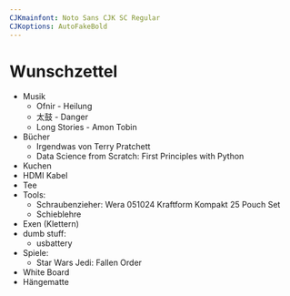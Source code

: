 ```yaml
---
CJKmainfont: Noto Sans CJK SC Regular
CJKoptions: AutoFakeBold
---
```


# Wunschzettel
- Musik
	- Ofnir - Heilung
	- 太鼓  - Danger
	- Long Stories - Amon Tobin
- Bücher
	- Irgendwas von Terry Pratchett
	- Data Science from Scratch: First Principles with Python
- Kuchen
- HDMI Kabel
- Tee
- Tools:
    - Schraubenzieher: Wera 051024 Kraftform Kompakt 25 Pouch Set
    - Schieblehre
- Exen (Klettern)
- dumb stuff:
    - usbattery
- Spiele:
    - Star Wars Jedi: Fallen Order
- White Board
- Hängematte
